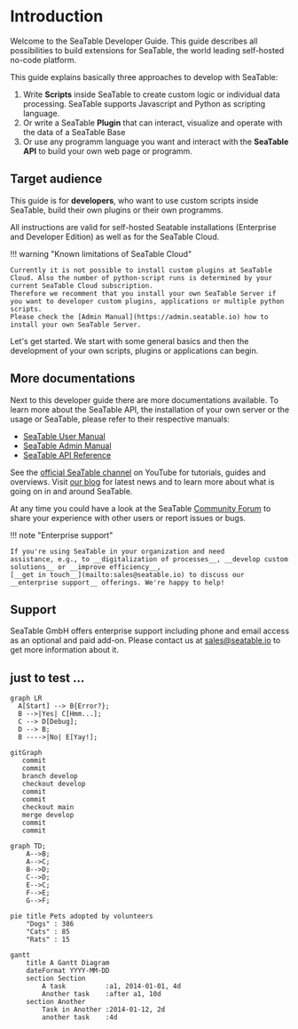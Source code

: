 # Introduction

Welcome to the SeaTable Developer Guide. This guide describes all possibilities to build extensions for SeaTable, the world leading self-hosted no-code platform.

This guide explains basically three approaches to develop with SeaTable:

1. Write **Scripts** inside SeaTable to create custom logic or individual data processing. SeaTable supports Javascript and Python as scripting language. 
1. Or write a SeaTable **Plugin** that can interact, visualize and operate with the data of a SeaTable Base
1. Or use any programm language you want and interact with the **SeaTable API** to build your own web page or programm.

## Target audience

This guide is for **developers**, who want to use custom scripts inside SeaTable, build their own plugins or their own programms.

All instructions are valid for self-hosted Seatable installations (Enterprise and Developer Edition) as well as for the SeaTable Cloud.

!!! warning "Known limitations of SeaTable Cloud"

    Currently it is not possible to install custom plugins at SeaTable Cloud. Also the number of python-script runs is determined by your current SeaTable Cloud subscription.
    Therefore we recomment that you install your own SeaTable Server if you want to developer custom plugins, applications or multiple python scripts. 
    Please check the [Admin Manual](https://admin.seatable.io) how to install your own SeaTable Server.

Let's get started. We start with some general basics and then the development of your own scripts, plugins or applications can begin.

## More documentations

Next to this developer guide there are more documentations available. To learn more about the SeaTable API, the installation of your own server or the usage or SeaTable, please refer to their respective manuals:

- [SeaTable User Manual](https://docs.seatable.io/?lang=auto)
- [SeaTable Admin Manual](https://admin.seatable.io)
- [SeaTable API Reference](https://api.seatable.io)

See the [official SeaTable channel](https://youtube.com/seatable) on YouTube for tutorials, guides and overviews. Visit [our blog](https://seatable.io/blog/?lang=auto) for latest news and to learn more about what is going on in and around SeaTable.

At any time you could have a look at the SeaTable [Community Forum](https://forum.seatable.io) to share your experience with other users or report issues or bugs.

!!! note "Enterprise support"

    If you're using SeaTable in your organization and need
    assistance, e.g., to __digitalization of processes__, __develop custom solutions__ or __improve efficiency__,
    [__get in touch__](mailto:sales@seatable.io) to discuss our __enterprise support__ offerings. We're happy to help!

## Support

SeaTable GmbH offers enterprise support including phone and email access as an optional and paid add-on. 
Please contact us at sales@seatable.io to get more information about it.

## just to test ...

``` mermaid
graph LR
  A[Start] --> B{Error?};
  B -->|Yes| C[Hmm...];
  C --> D[Debug];
  D --> B;
  B ---->|No| E[Yay!];
```

``` mermaid
gitGraph
   commit
   commit
   branch develop
   checkout develop
   commit
   commit
   checkout main
   merge develop
   commit
   commit
```

``` mermaid
graph TD;
    A-->B;
    A-->C;
    B-->D;
    C-->D;
    E-->C;
    F-->E;
    G-->F;
```

``` mermaid 
pie title Pets adopted by volunteers
    "Dogs" : 386
    "Cats" : 85
    "Rats" : 15
```

``` mermaid
gantt
    title A Gantt Diagram
    dateFormat YYYY-MM-DD
    section Section
        A task          :a1, 2014-01-01, 4d
        Another task    :after a1, 10d
    section Another
        Task in Another :2014-01-12, 2d
        another task    :4d
```
